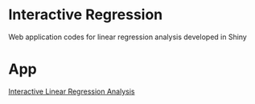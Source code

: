 # Interactive Regression
Web application codes for linear regression analysis developed in Shiny

# App
[Interactive Linear Regression Analysis](https://fagna.shinyapps.io/regressao_linear/)
